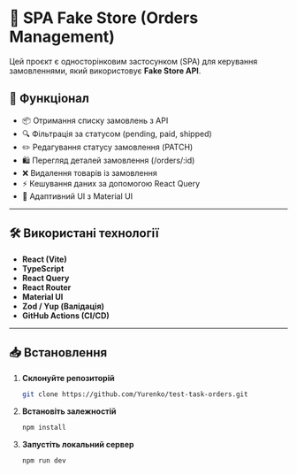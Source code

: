 # 🛒 SPA Fake Store (Orders Management)

Цей проєкт є односторінковим застосунком (SPA) для керування замовленнями, який використовує **Fake Store API**.

## 🚀 Функціонал

- 📦 Отримання списку замовлень з API
- 🔍 Фільтрація за статусом (pending, paid, shipped)
- ✏️ Редагування статусу замовлення (PATCH)
- 🛍 Перегляд деталей замовлення (/orders/:id)
- ❌ Видалення товарів із замовлення
- ⚡ Кешування даних за допомогою React Query
- 🎨 Адаптивний UI з Material UI

---

## 🛠 Використані технології

- **React (Vite)**
- **TypeScript**
- **React Query**
- **React Router**
- **Material UI**
- **Zod / Yup (Валідація)**
- **GitHub Actions (CI/CD)**

---

## 📥 Встановлення

1. **Склонуйте репозиторій**  
   ```sh
   git clone https://github.com/Yurenko/test-task-orders.git
   ```

2. **Встановіть залежностій**  
   ```sh
   npm install 
   ```

2. **Запустіть локальний сервер**  
   ```sh
   npm run dev
   ```